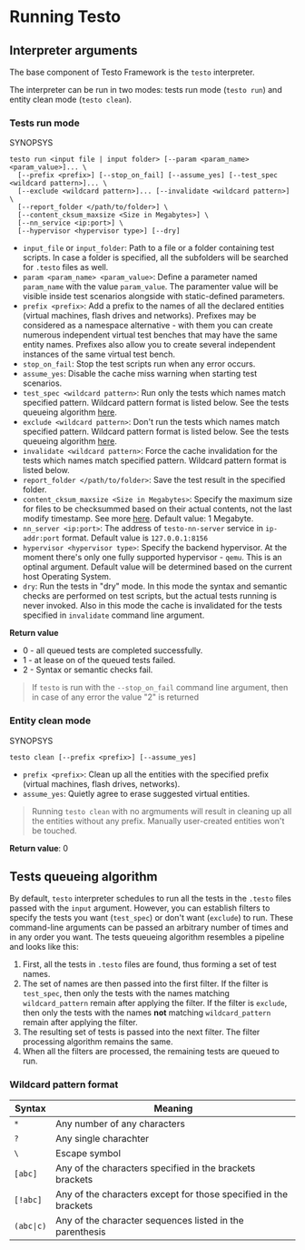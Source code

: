 # Running Testo

## Interpreter arguments

The base component of Testo Framework is the `testo` interpreter.

The interpreter can be run in two modes: tests run mode (`testo run`) and entity clean mode (`testo clean`).

### Tests run mode

SYNOPSYS

```text
testo run <input file | input folder> [--param <param_name> <param_value>]... \
  [--prefix <prefix>] [--stop_on_fail] [--assume_yes] [--test_spec <wildcard pattern>]... \
  [--exclude <wildcard pattern>]... [--invalidate <wildcard pattern>] \
  [--report_folder </path/to/folder>] \
  [--content_cksum_maxsize <Size in Megabytes>] \
  [--nn_service <ip:port>] \
  [--hypervisor <hypervisor type>] [--dry]
```

-   `input_file` or `input_folder`: Path to a file or a folder containing test scripts. In case a folder is specified, all the subfolders will be searched for `.testo` files as well.
-   `param <param_name> <param_value>`: Define a parameter named `param_name` with the value `param_value`. The paramenter value will be visible inside test scenarios alongside with static-defined parameters.
-   `prefix <prefix>`: Add a prefix to the names of all the declared entities (virtual machines, flash drives and networks). Prefixes may be considered as a namespace alternative - with them you can create numerous independent virtual test benches that may have the same entity names. Prefixes also allow you to create several independent instances of the same virtual test bench.
-   `stop_on_fail`: Stop the test scripts run when any error occurs.
-   `assume_yes`: Disable the cache miss warning when starting test scenarios.
-   `test_spec <wildcard pattern>`: Run only the tests which names match specified pattern. Wildcard pattern format is listed below. See the tests queueing algorithm [here](#tests-queueing-algorithm).
-   `exclude <wildcard pattern>`: Don't run the tests which names match specified pattern. Wildcard pattern format is listed below. See the tests queueing algorithm [here](#tests-queueing-algorithm).
-   `invalidate <wildcard pattern>`: Force the cache invalidation for the tests which names match specified pattern. Wildcard pattern format is listed below.
-   `report_folder </path/to/folder>`: Save the test result in the specified folder.
-   `content_cksum_maxsize <Size in Megabytes>`: Specify the maximum size for files to be checksummed based on their actual contents, not the last modify timestamp. See more [here](/en/docs/lang/test#validating-the-test-cache). Default value: 1 Megabyte.
-   `nn_server <ip:port>`: The address of `testo-nn-server` service in `ip-addr:port` format. Default value is `127.0.0.1:8156`
-   `hypervisor <hypervisor type>`: Specify the backend hypervisor. At the moment there's only one fully supported hypervisor - `qemu`. This is an optinal argument. Default value will be determined based on the current host Operating System.
-   `dry`: Run the tests in "dry" mode. In this mode the syntax and semantic checks are performed on test scripts, but the actual tests running is never invoked. Also in this mode the cache is invalidated for the tests specified in `invalidate` command line argument.

**Return value**
-   0 - all queued tests are completed successfully.
-   1 - at lease on of the queued tests failed.
-   2 - Syntax or semantic checks fail.

> If `testo` is run with the `--stop_on_fail` command line argument, then in case of any error the value "2" is returned

### Entity clean mode

SYNOPSYS

```text
testo clean [--prefix <prefix>] [--assume_yes]
```

-   `prefix <prefix>`: Clean up all the entities with the specified prefix (virtual machines, flash drives, networks).
-   `assume_yes`: Quietly agree to erase suggested virtual entities.

> Running `testo clean` with no argmuments will result in cleaning up all the entities without any prefix. Manually user-created entities won't be touched.

**Return value**: 0

## Tests queueing algorithm

By default, `testo` interpreter schedules to run all the tests in the `.testo` files passed with the `input` argument. However, you can establish filters to specify the tests you want (`test_spec`) or don't want (`exclude`) to run. These command-line arguments can be passed an arbitrary number of times and in any order you want. The tests queueing algorithm resembles a pipeline and looks like this:

1. First, all the tests in `.testo` files are found, thus forming a set of test names.
2. The set of names are then passed into the first filter. If the filter is `test_spec`, then only the tests with the names matching `wildcard_pattern` remain after applying the filter. If the filter is `exclude`, then only the tests with the names **not** matching `wildcard_pattern` remain after applying the filter.
3. The resulting set of tests is passed into the next filter. The filter processing algorithm remains the same.
4. When all the filters are processed, the remaining tests are queued to run.

### Wildcard pattern format

| Syntax | Meaning |
| --- | --- |
| `*` | Any number of any characters |
| `?` | Any single charachter  |
| `\` | Escape symbol |
| `[abc]` | Any of the characters specified in the brackets brackets |
| `[!abc]` | Any of the characters except for those specified in the brackets |
| <code>(abc&#124;c)</code> | Any of the character sequences listed in the parenthesis |
